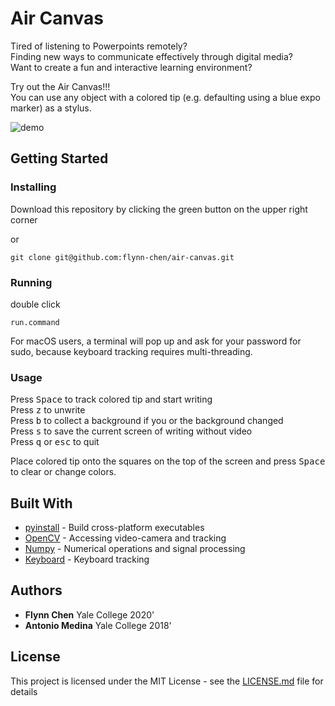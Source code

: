 # Air Canvas

Tired of listening to Powerpoints remotely? <br />
Finding new ways to communicate effectively through digital media? <br />
Want to create a fun and interactive learning environment? <br />

Try out the Air Canvas!!! <br />
You can use any object with a colored tip (e.g. defaulting using a blue expo marker) as a stylus. <br />

![demo](demo.gif)

## Getting Started

### Installing

Download this repository by clicking the green button on the upper right corner

or

```
git clone git@github.com:flynn-chen/air-canvas.git
```

### Running

double click
```
run.command
```
For macOS users,
a terminal will pop up and ask for your password for sudo, 
because keyboard tracking requires multi-threading.

### Usage

Press <kbd>Space</kbd> to track colored tip and start writing <br />
Press <kbd>z</kbd> to unwrite <br />
Press <kbd>b</kbd> to collect a background if you or the background changed <br />
Press <kbd>s</kbd> to save the current screen of writing without video <br />
Press <kbd>q</kbd> or <kbd>esc</kbd> to quit <br />

Place colored tip onto the squares on the top of the screen 
and press <kbd>Space</kbd> to clear or change colors. <br />


## Built With

* [pyinstall](https://www.pyinstaller.org/) - Build cross-platform executables
* [OpenCV](https://pypi.org/project/opencv-python/) - Accessing video-camera and tracking
* [Numpy](https://numpy.org/) - Numerical operations and signal processing
* [Keyboard](https://pypi.org/project/keyboard/) - Keyboard tracking


## Authors

* **Flynn Chen** Yale College 2020' 
* **Antonio Medina** Yale College 2018'

## License

This project is licensed under the MIT License - see the [LICENSE.md](LICENSE.md) file for details
